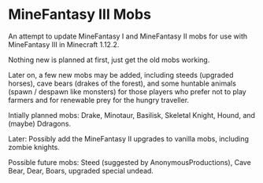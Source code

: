 # MineFantasy III Mobs

An attempt to update MineFantasy I and MineFantasy II mobs for use with MineFantasy III in 
Minecraft 1.12.2.

Nothing new is planned at first, just get the old mobs working.

Later on, a few new mobs may be added, including steeds (upgraded horses), cave bears (drakes of the forest), 
and some huntable animals (spawn / despawn like monsters) for those players who prefer not to play farmers 
and for renewable prey for the hungry traveller.

Intially planned mobs: Drake, Minotaur, Basilisk, Skeletal Knight, Hound, and (maybe) Ddragons.

Later: Possibly add the MineFantasy II upgrades to vanilla mobs, including zombie knights.

Possible future mobs: Steed (suggested by AnonymousProductions), Cave Bear, Dear, Boars, upgraded special undead.

